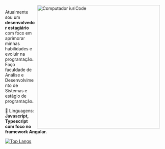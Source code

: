 <img src="https://raw.githubusercontent.com/MicaelliMedeiros/micaellimedeiros/master/image/computer-illustration.png" min-width="400px" max-width="400px" width="400px" align="right" alt="Computador iuriCode">

<p align="left"> 
  Atualmente sou um <strong>desenvolvedor estagiário</strong> com foco em<br> aprimorar minhas habilidades e evoluir na programação.<br>
  Faço faculdade de Análise e Desenvolvimento de Sistemas e estágio de programação.
</p>

<p align="left">
  🦄 Linguagens: <strong>Javascript, Typescript com foco no framework Angular.</strong>
</p>

[![Top Langs](https://github-readme-stats.vercel.app/api/top-langs/?username=luczz1&layout=compact)](https://github.com/luczz1/github-readme-stats)

